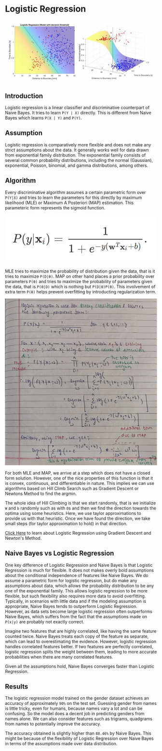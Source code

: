 # Logistic Regression

<img src="../assets/img/logistic-regression.png" alt="Logistic Regression">

## Introduction

Logistic regression is a linear classifier and discriminative counterpart of Naive Bayes. It tries to learn `P(Y | X)` directly. This is different from Naive Bayes which learns `P(X | Y)` and `P(Y)`. 

## Assumption

Logistic regression is comparatively more flexible and does not make any strict assumptions about the data. It generally works well for data drawn from exponential family distribution. The exponential family consists of several common probability distributions, including the normal (Gaussian), exponential, Poisson, binomial, and gamma distributions, among others. 

## Algorithm

Every discriminative algorithm assumes a certain parametric form over ```P(Y|X)``` and tries to learn the parameters for this directly by maximum likelihood (MLE) or Maximum A Posteriori (MAP) estimation. This parameteric form represents the sigmoid function.

<img src="../assets/img/logistic-parametric.png" alt="logistic-parametric">

MLE tries to maximize the probability of distribution given the data, that is it tries to maximize `P(D|θ)`. MAP on other hand places a prior probability over parameters `P(θ)` and tries to maximize the probability of parameters given the data, that is `P(θ|D)` which is nothing but `P(D|θ)P(θ)`. This involvement of extra term `P(θ)` helps prevent overfitting by introducting regularization term.

<img src="../assets/img/MLE-and-MAP-logistic.jpg" alt="MLE-and-MAP-logistic">

For both MLE and MAP, we arrive at a step which does not have a closed form solution. However, one of the nice properties of this function is that it is convex, continuous, and differentiable in nature. This implies we can use algorithms based on Hill Climb Search such as Gradient Descent or Newtons Method to find the argmin.

The whole idea of Hill Climbing is that we start randomly, that is we initialize `W` and `b` randomly such as with `0`s and then we find the direction towards the optima using some heuristics. Here, we use taylor approximations to provide us with that heuristic. Once we have found the direction, we take small steps (for taylor approximation to hold) in that direction.

<a href="https://www.cs.cornell.edu/courses/cs4780/2018fa/lectures/lecturenote07.html">Click Here</a> to learn about Logistic Regression using Gradient Descent and Newton's Method.

## Naive Bayes vs Logistic Regression

One key difference of Logistic Regression and Naive Bayes is that Logistic Regression is much for flexible. It does not makes overly bold assumptions about the conditional independence of features like Naive Bayes. We do assume a parametric form for logistic regression, but do make any assumptions about data, which allows the probability distribution to be any one of the exponential family. This allows logistic regression to be more flexible, but such flexibility also requires more data to avoid overfitting. Typically, in scenarios with little data and if the modeling assumption is appropriate, Naive Bayes tends to outperform Logistic Regression. However, as data sets become large logistic regression often outperforms Naive Bayes, which suffers from the fact that the assumptions made on `P(x|y)` are probably not exactly correct.

Imagine two features that are highly correlated, like having the same feature counted twice. Naive Bayes treats each copy of the feature as separate, which can lead to overestimating the evidence. However, logistic regression handles correlated features better. If two features are perfectly correlated, logistic regression splits the weight between them, leading to more accurate probabilities when there are many correlated features.

Given all the assumptions hold, Naive Bayes converges faster than Logistic Regression.

## Results

The logistic regression model trained on the gender dataset achieves an accuracy of approximately `90%` on the test set. Guessing gender from names is little tricky, even for humans, because names vary a lot and can be confusing. So the model does a decent job in predicting genders from names alone. We can also consider features such as trigrams, quadgrams from names to potentially improve the accuracy.

The accuracy obtained is slightly higher than `88.46%` by Naive Bayes. This might be because of the flexibility of Logistic Regression over Naive Bayes in terms of the assumptions made over data distribution.